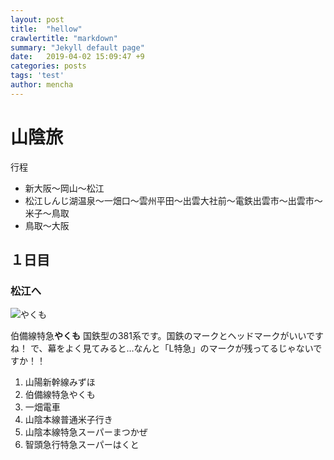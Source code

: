 ```yaml
---
layout: post
title:  "hellow"
crawlertitle: "markdown"
summary: "Jekyll default page"
date:   2019-04-02 15:09:47 +9
categories: posts
tags: 'test'
author: mencha
---
```

# 山陰旅

行程

- 新大阪～岡山～松江
- 松江しんじ湖温泉～一畑口～雲州平田～出雲大社前～電鉄出雲市～出雲市～米子～鳥取
- 鳥取～大阪

## １日目

### 松江へ

![やくも]({{site.baseurl}}assets/images/yakumo.jpg)

伯備線特急**やくも**
国鉄型の381系です。国鉄のマークとヘッドマークがいいですね！
で、幕をよく見てみると…なんと「Ⅼ特急」のマークが残ってるじゃないですか！！

1. 山陽新幹線みずほ
2. 伯備線特急やくも
3. 一畑電車
4. 山陰本線普通米子行き
5. 山陰本線特急スーパーまつかぜ
6. 智頭急行特急スーパーはくと
